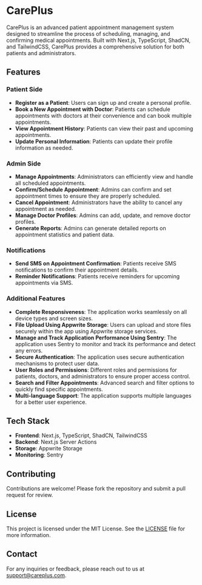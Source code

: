 # CarePlus

CarePlus is an advanced patient appointment management system designed to streamline the process of scheduling, managing, and confirming medical appointments. Built with Next.js, TypeScript, ShadCN, and TailwindCSS, CarePlus provides a comprehensive solution for both patients and administrators.

## Features

### Patient Side
- **Register as a Patient**: Users can sign up and create a personal profile.
- **Book a New Appointment with Doctor**: Patients can schedule appointments with doctors at their convenience and can book multiple appointments.
- **View Appointment History**: Patients can view their past and upcoming appointments.
- **Update Personal Information**: Patients can update their profile information as needed.

### Admin Side
- **Manage Appointments**: Administrators can efficiently view and handle all scheduled appointments.
- **Confirm/Schedule Appointment**: Admins can confirm and set appointment times to ensure they are properly scheduled.
- **Cancel Appointment**: Administrators have the ability to cancel any appointment as needed.
- **Manage Doctor Profiles**: Admins can add, update, and remove doctor profiles.
- **Generate Reports**: Admins can generate detailed reports on appointment statistics and patient data.

### Notifications
- **Send SMS on Appointment Confirmation**: Patients receive SMS notifications to confirm their appointment details.
- **Reminder Notifications**: Patients receive reminders for upcoming appointments via SMS.

### Additional Features
- **Complete Responsiveness**: The application works seamlessly on all device types and screen sizes.
- **File Upload Using Appwrite Storage**: Users can upload and store files securely within the app using Appwrite storage services.
- **Manage and Track Application Performance Using Sentry**: The application uses Sentry to monitor and track its performance and detect any errors.
- **Secure Authentication**: The application uses secure authentication mechanisms to protect user data.
- **User Roles and Permissions**: Different roles and permissions for patients, doctors, and administrators to ensure proper access control.
- **Search and Filter Appointments**: Advanced search and filter options to quickly find specific appointments.
- **Multi-language Support**: The application supports multiple languages for a better user experience.

## Tech Stack

- **Frontend**: Next.js, TypeScript, ShadCN, TailwindCSS
- **Backend**: Next.js Server Actions
- **Storage**: Appwrite Storage
- **Monitoring**: Sentry

## Contributing

Contributions are welcome! Please fork the repository and submit a pull request for review.

## License

This project is licensed under the MIT License. See the [LICENSE](LICENSE) file for more information.

## Contact

For any inquiries or feedback, please reach out to us at support@careplus.com.
